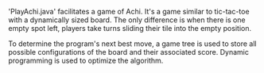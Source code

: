 'PlayAchi.java' facilitates a game of Achi. It's a game similar to tic-tac-toe with a dynamically sized board. The only difference is when there is one empty spot left, players take turns sliding their tile into the empty position. 

To determine the program's next best move, a game tree is used to store all possible configurations of the board and their associated score. Dynamic programming is used to optimize the algorithm. 

